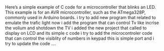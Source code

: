 Here’s a simple example of C code for a microcontroller that blinks an LED. This example is for an AVR microcontroller, such as the ATmega328P, commonly used in Arduino boards.
i try to add new program that related to emulate the trafic light 
now i add the program that can control Tv like incrise the volium and shotdown the TV 
i added the new project that called to display on LCD and its simple c code 
i try to add the microcontroler code that can control the visiblity of numbers in keypad
this is simple port
and i try to update the code 
....
